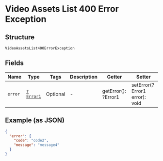 
# Video Assets List 400 Error Exception

## Structure

`VideoAssetsList400ErrorException`

## Fields

| Name | Type | Tags | Description | Getter | Setter |
|  --- | --- | --- | --- | --- | --- |
| `error` | [`?Error1`](../../doc/models/error-1.md) | Optional | - | getError(): ?Error1 | setError(?Error1 error): void |

## Example (as JSON)

```json
{
  "error": {
    "code": "code2",
    "message": "message4"
  }
}
```

